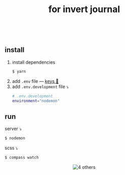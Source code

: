 <h1 align="center">for invert journal<br/><br/></h3>

<br/>

## install

1. install dependencies
    ```bash
    $ yarn
    ```
2. add `.env` file — [keys 🔗](https://www.notion.so/4us4others/Ashton-Mills-f4432cc8c5ea45a498cef317e62a9835#057fb52fc7b24fc0b9c8ba52dc2b8c52)
3. add `.env.development` file ⤵
    ```bash
    # .env.development
    environment="nodemon"
    ```

## run

server ⤵

```bash
$ nodemon
```

scss ⤵

```bash
$ compass watch
```

<p align="center"><img src="https://i.imgur.com/43EFHoY.png" alt="4 others"/></p>
